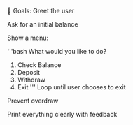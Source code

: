 🎯 Goals:
Greet the user

Ask for an initial balance

Show a menu:

'''bash
What would you like to do?
1. Check Balance
2. Deposit
3. Withdraw
4. Exit
'''
Loop until user chooses to exit

Prevent overdraw

Print everything clearly with feedback

